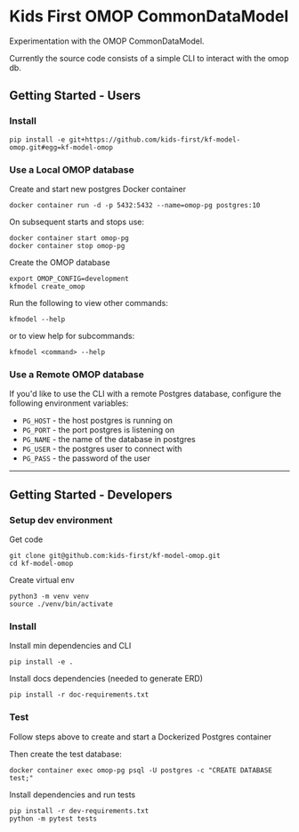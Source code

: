 # Kids First OMOP CommonDataModel
Experimentation with the OMOP CommonDataModel.

Currently the source code consists of a simple CLI to interact with the omop db.

## Getting Started - Users

### Install
```
pip install -e git+https://github.com/kids-first/kf-model-omop.git#egg=kf-model-omop
```

### Use a Local OMOP database
Create and start new postgres Docker container
```
docker container run -d -p 5432:5432 --name=omop-pg postgres:10
```
On subsequent starts and stops use:
```
docker container start omop-pg
docker container stop omop-pg
```

Create the OMOP database
```
export OMOP_CONFIG=development
kfmodel create_omop
```

Run the following to view other commands:
```
kfmodel --help
```

or to view help for subcommands:

```
kfmodel <command> --help
```

### Use a Remote OMOP database
If you'd like to use the CLI with a remote Postgres database, configure the
following environment variables:

- `PG_HOST` - the host postgres is running on
- `PG_PORT` - the port postgres is listening on
- `PG_NAME` - the name of the database in postgres
- `PG_USER` - the postgres user to connect with
- `PG_PASS` - the password of the user

------------------------------------------------------------------------
## Getting Started - Developers

### Setup dev environment
Get code
```
git clone git@github.com:kids-first/kf-model-omop.git
cd kf-model-omop
```
Create virtual env
```
python3 -m venv venv
source ./venv/bin/activate
```

### Install
Install min dependencies and CLI
```
pip install -e .
```
Install docs dependencies (needed to generate ERD)
```
pip install -r doc-requirements.txt
```

### Test
Follow steps above to create and start a Dockerized Postgres container

Then create the test database:
```
docker container exec omop-pg psql -U postgres -c "CREATE DATABASE test;"
```

Install dependencies and run tests
```
pip install -r dev-requirements.txt
python -m pytest tests
```
